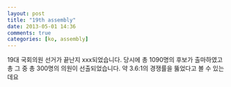 ```yaml
---
layout: post
title: "19th assembly"
date: 2013-05-01 14:36
comments: true
categories: [ko, assembly]
---
```


19대 국회의원 선거가 끝난지 xxx되었습니다.
당시에 총 1090명의 후보가 출마하였고 총 그 중 총 300명의 의원이 선출되었습니다.
약 3.6:1의 경쟁률을 뚫었다고 볼 수 있는데요 
